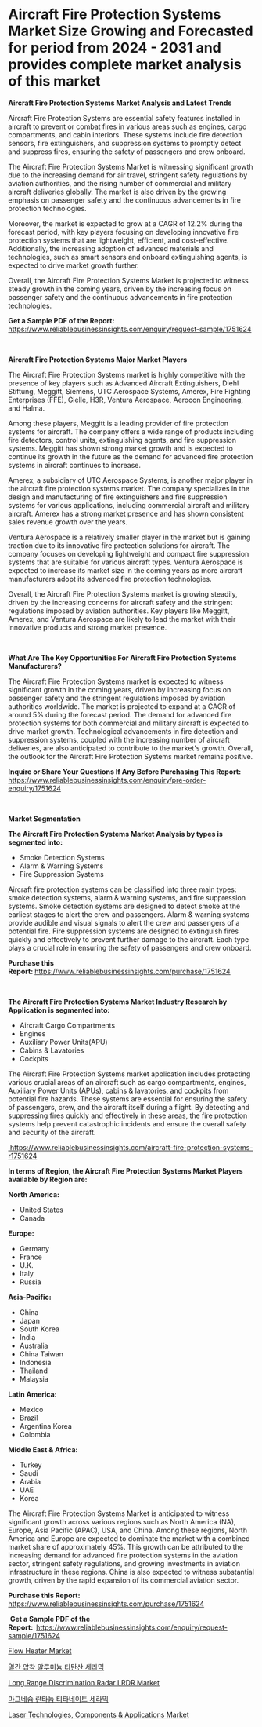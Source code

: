 <p><h1>Aircraft Fire Protection Systems Market Size Growing and Forecasted for period from 2024 - 2031 and provides complete market analysis of this market</h1></p><p><strong>Aircraft Fire Protection Systems Market Analysis and Latest Trends</strong></p>
<p><p>Aircraft Fire Protection Systems are essential safety features installed in aircraft to prevent or combat fires in various areas such as engines, cargo compartments, and cabin interiors. These systems include fire detection sensors, fire extinguishers, and suppression systems to promptly detect and suppress fires, ensuring the safety of passengers and crew onboard.</p><p>The Aircraft Fire Protection Systems Market is witnessing significant growth due to the increasing demand for air travel, stringent safety regulations by aviation authorities, and the rising number of commercial and military aircraft deliveries globally. The market is also driven by the growing emphasis on passenger safety and the continuous advancements in fire protection technologies.</p><p>Moreover, the market is expected to grow at a CAGR of 12.2% during the forecast period, with key players focusing on developing innovative fire protection systems that are lightweight, efficient, and cost-effective. Additionally, the increasing adoption of advanced materials and technologies, such as smart sensors and onboard extinguishing agents, is expected to drive market growth further.</p><p>Overall, the Aircraft Fire Protection Systems Market is projected to witness steady growth in the coming years, driven by the increasing focus on passenger safety and the continuous advancements in fire protection technologies.</p></p>
<p><strong>Get a Sample PDF of the Report:&nbsp;</strong> <a href="https://www.reliablebusinessinsights.com/enquiry/request-sample/1751624">https://www.reliablebusinessinsights.com/enquiry/request-sample/1751624</a></p>
<p>&nbsp;</p>
<p><strong>Aircraft Fire Protection Systems Major Market Players</strong></p>
<p><p>The Aircraft Fire Protection Systems market is highly competitive with the presence of key players such as Advanced Aircraft Extinguishers, Diehl Stiftung, Meggitt, Siemens, UTC Aerospace Systems, Amerex, Fire Fighting Enterprises (FFE), Gielle, H3R, Ventura Aerospace, Aerocon Engineering, and Halma.</p><p>Among these players, Meggitt is a leading provider of fire protection systems for aircraft. The company offers a wide range of products including fire detectors, control units, extinguishing agents, and fire suppression systems. Meggitt has shown strong market growth and is expected to continue its growth in the future as the demand for advanced fire protection systems in aircraft continues to increase.</p><p>Amerex, a subsidiary of UTC Aerospace Systems, is another major player in the aircraft fire protection systems market. The company specializes in the design and manufacturing of fire extinguishers and fire suppression systems for various applications, including commercial aircraft and military aircraft. Amerex has a strong market presence and has shown consistent sales revenue growth over the years.</p><p>Ventura Aerospace is a relatively smaller player in the market but is gaining traction due to its innovative fire protection solutions for aircraft. The company focuses on developing lightweight and compact fire suppression systems that are suitable for various aircraft types. Ventura Aerospace is expected to increase its market size in the coming years as more aircraft manufacturers adopt its advanced fire protection technologies.</p><p>Overall, the Aircraft Fire Protection Systems market is growing steadily, driven by the increasing concerns for aircraft safety and the stringent regulations imposed by aviation authorities. Key players like Meggitt, Amerex, and Ventura Aerospace are likely to lead the market with their innovative products and strong market presence.</p></p>
<p>&nbsp;</p>
<p><strong>What Are The Key Opportunities For Aircraft Fire Protection Systems Manufacturers?</strong></p>
<p><p>The Aircraft Fire Protection Systems market is expected to witness significant growth in the coming years, driven by increasing focus on passenger safety and the stringent regulations imposed by aviation authorities worldwide. The market is projected to expand at a CAGR of around 5% during the forecast period. The demand for advanced fire protection systems for both commercial and military aircraft is expected to drive market growth. Technological advancements in fire detection and suppression systems, coupled with the increasing number of aircraft deliveries, are also anticipated to contribute to the market's growth. Overall, the outlook for the Aircraft Fire Protection Systems market remains positive.</p></p>
<p><strong>Inquire or Share Your Questions If Any Before Purchasing This Report:</strong> <a href="https://www.reliablebusinessinsights.com/enquiry/pre-order-enquiry/1751624">https://www.reliablebusinessinsights.com/enquiry/pre-order-enquiry/1751624</a></p>
<p>&nbsp;</p>
<p><strong>Market Segmentation</strong></p>
<p><strong>The Aircraft Fire Protection Systems Market Analysis by types is segmented into:</strong></p>
<p><ul><li>Smoke Detection Systems</li><li>Alarm & Warning Systems</li><li>Fire Suppression Systems</li></ul></p>
<p><p>Aircraft fire protection systems can be classified into three main types: smoke detection systems, alarm & warning systems, and fire suppression systems. Smoke detection systems are designed to detect smoke at the earliest stages to alert the crew and passengers. Alarm & warning systems provide audible and visual signals to alert the crew and passengers of a potential fire. Fire suppression systems are designed to extinguish fires quickly and effectively to prevent further damage to the aircraft. Each type plays a crucial role in ensuring the safety of passengers and crew onboard.</p></p>
<p><strong>Purchase this Report:&nbsp;</strong><a href="https://www.reliablebusinessinsights.com/purchase/1751624">https://www.reliablebusinessinsights.com/purchase/1751624</a></p>
<p>&nbsp;</p>
<p><strong>The Aircraft Fire Protection Systems Market Industry Research by Application is segmented into:</strong></p>
<p><ul><li>Aircraft Cargo Compartments</li><li>Engines</li><li>Auxiliary Power Units(APU)</li><li>Cabins & Lavatories</li><li>Cockpits</li></ul></p>
<p><p>The Aircraft Fire Protection Systems market application includes protecting various crucial areas of an aircraft such as cargo compartments, engines, Auxiliary Power Units (APUs), cabins & lavatories, and cockpits from potential fire hazards. These systems are essential for ensuring the safety of passengers, crew, and the aircraft itself during a flight. By detecting and suppressing fires quickly and effectively in these areas, the fire protection systems help prevent catastrophic incidents and ensure the overall safety and security of the aircraft.</p></p>
<p><a href="https://www.reliablebusinessinsights.com/aircraft-fire-protection-systems-r1751624">&nbsp;https://www.reliablebusinessinsights.com/aircraft-fire-protection-systems-r1751624</a></p>
<p><strong>In terms of Region, the Aircraft Fire Protection Systems Market Players available by Region are:</strong></p>
<p>
    <p> <strong> North America: </strong>
        <ul>
            <li>United States</li>
            <li>Canada</li>
        </ul>
        </p> 
    <p> <strong> Europe: </strong>
        <ul>
            <li>Germany</li>
            <li>France</li>
            <li>U.K.</li>
            <li>Italy</li>
            <li>Russia</li>
        </ul>
        </p> 
    <p> <strong> Asia-Pacific: </strong>
        <ul>
            <li>China</li>
            <li>Japan</li>
            <li>South Korea</li>
            <li>India</li>
            <li>Australia</li>
            <li>China Taiwan</li>
            <li>Indonesia</li>
            <li>Thailand</li>
            <li>Malaysia</li>
        </ul>
        </p> 
    <p> <strong> Latin America: </strong>
        <ul>
            <li>Mexico</li>
            <li>Brazil</li>
            <li>Argentina Korea</li>
            <li>Colombia</li>
        </ul>
        </p> 
    <p> <strong> Middle East & Africa: </strong>
        <ul>
            <li>Turkey</li>
            <li>Saudi</li>
            <li>Arabia</li>
            <li>UAE</li>
            <li>Korea</li>
        </ul>
    </p>
    </p>
<p><p>The Aircraft Fire Protection Systems Market is anticipated to witness significant growth across various regions such as North America (NA), Europe, Asia Pacific (APAC), USA, and China. Among these regions, North America and Europe are expected to dominate the market with a combined market share of approximately 45%. This growth can be attributed to the increasing demand for advanced fire protection systems in the aviation sector, stringent safety regulations, and growing investments in aviation infrastructure in these regions. China is also expected to witness substantial growth, driven by the rapid expansion of its commercial aviation sector.</p></p>
<p><strong>Purchase this Report: </strong><a href="https://www.reliablebusinessinsights.com/purchase/1751624">https://www.reliablebusinessinsights.com/purchase/1751624</a></p>
<p>&nbsp;<strong>Get a Sample PDF of the Report:&nbsp;&nbsp;</strong><a href="https://www.reliablebusinessinsights.com/enquiry/request-sample/1751624">https://www.reliablebusinessinsights.com/enquiry/request-sample/1751624</a></p>
<p><strong></strong></p>
<p><p><a href="https://github.com/huqhwmcs55/Market-Research-Report-List-1/blob/main/flow-heater-market.md">Flow Heater Market</a></p><p><a href="https://github.com/milikokao84/Market-Research-Report-List-1/blob/main/3892151167821.md">열간 압착 알루미늄 티탄산 세라믹</a></p><p><a href="https://www.linkedin.com/pulse/long-range-discrimination-radar-lrdr-market-comprehensive-vpref?trackingId=k%2BNa0MyOqqE%2B8qGop16%2FOQ%3D%3D">Long Range Discrimination Radar LRDR Market</a></p><p><a href="https://github.com/ROBERTS65DAVID/Market-Research-Report-List-1/blob/main/7405420167820.md">마그네슘 란타늄 티타네이트 세라믹</a></p><p><a href="https://github.com/kumertitash/Market-Research-Report-List-1/blob/main/laser-technologies-components-applications-market.md">Laser Technologies, Components & Applications Market</a></p></p>